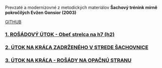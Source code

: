Prevzaté a modernizovné z metodických materiálov **Šachový trénink mírně pokročilých Evžen Gonsior (2003)**

[GITHUB](https://github.com/janoPig/SachovyTrening)

### [1. ROŠÁDOVÝ ÚTOK - Obeť strelca na h7 (h2)](src/lesson_1.md)

### [2.  ÚTOK NA KRÁĽA ZADRŽENÉHO V STREDE ŠACHOVNICE](src/lesson_2.md)

### [3.  ÚTOK NA KRÁĽA - ROŠÁDY NA OPAČNÚ STRANU](src/lesson_3.md)

